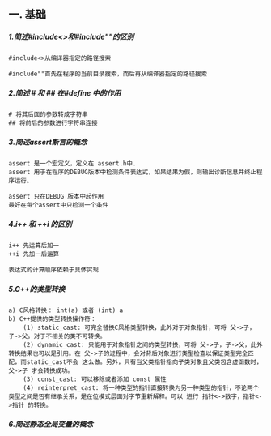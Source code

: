 ## 一. 基础

##### 1.简述#include<>和#include""的区别

```
#include<>从编译器指定的路径搜索

#include""首先在程序的当前目录搜索，而后再从编译器指定的路径搜索
```

##### 2.简述 # 和 ## 在#define 中的作用

```
# 将其后面的参数转成字符串
## 将前后的参数进行字符串连接
```

##### 3.简述assert断言的概念

```
assert 是一个宏定义，定义在 assert.h中.
assert 用于在程序的DEBUG版本中检测条件表达式，如果结果为假，则输出诊断信息并终止程序运行。

assert 只在DEBUG 版本中起作用
最好在每个assert中只检测一个条件
```

##### 4.i++ 和 ++i 的区别

```
i++ 先运算后加一
++i 先加一后运算

表达式的计算顺序依赖于具体实现
```

##### 5.C++的类型转换

```
a) C风格转换： int(a) 或者 (int) a
b) C++提供的类型转换操作符：
	(1) static_cast: 可完全替换C风格类型转换，此外对于对象指针，可将 父->子，子->父。对于不相关的类不可转换。
	(2) dynamic_cast: 只能用于对象指针之间的类型转换，可将 父->子，子->父，此外转换结果也可以是引用。在 父->子的过程中，会对背后对象进行类型检查以保证类型完全匹配，而static_cast不会 这么做。另外，只有当父类指针指向子类对象且父类包含虚函数时，父->子 才会转换成功。
	(3) const_cast: 可以移除或者添加 const 属性
	(4) reinterpret_cast: 将一种类型的指针直接转换为另一种类型的指针，不论两个类型之间是否有继承关系，是在位模式层面对字节重新解释。可以 进行 指针<->数字，指针<->指针 的转换。
```

##### 6.简述静态全局变量的概念

```

```



